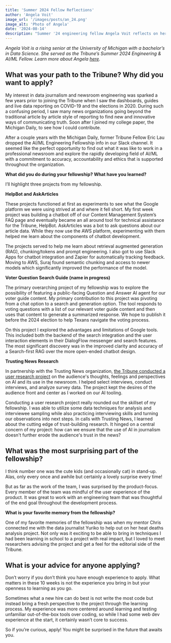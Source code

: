 ```yaml
---
title: 'Summer 2024 Fellow Reflections'
author: 'Angela Voit'
image_url: '/images/posts/an_24.png'
image_alt: 'Photo of Angela'
date: '2024-08-14'
description: "Summer '24 engineering fellow Angela Voit reflects on her fellowship"
---
```

*Angela Voit is a rising senior at the University of Michigan with a bachelor’s in Data Science. She served as the Tribune’s Summer 2024 Engineering & AI/ML Fellow. Learn more about Angela [here](https://www.linkedin.com/in/angelaevoit).*

## **What was your path to the Tribune? Why did you want to apply?**

My interest in data journalism and newsroom engineering was sparked a few years prior to joining the Tribune when I saw the dashboards, guides and live data reporting on COVID-19 and the elections in 2020\. During such a confusing period, I saw many news organizations going beyond the traditional article by article style of reporting to find new and innovative ways of communicating truth. Soon after I joined my college paper, the Michigan Daily, to see how I could contribute.

After a couple years with the Michigan Daily, former Tribune Fellow Eric Lau dropped the AI/ML Engineering Fellowship info in our Slack channel. It seemed like the perfect opportunity to find out what it was like to work in a professional newsroom and explore the rapidly developing field of AI/ML with a commitment to accuracy, accountability and ethics that is supported throughout the organization.

**What did you do during your fellowship? What have you learned?**

I’ll highlight three projects from my fellowship.

**HelpBot and AskArticles**

These projects functioned at first as experiments to see what the Google platform we were using strived at and where it fell short. My first week project was building a chatbot off of our Content Management System’s FAQ page and eventually became an all around tool for technical assistance for the Tribune, HelpBot. AskArticles was a bot to ask questions about our article data. While they now use the AWS platform, experimenting with them helped me learn about the components of chatbot development.

The projects served to help me learn about retrieval augmented generation (RAG), chunking/tokens and prompt engineering. I also got to use Slack Apps for chatbot integration and Zapier for automatically tracking feedback. Moving to AWS, Suraj found semantic chunking and access to newer models which significantly improved the performance of the model.

**Voter Question Search Guide (name in progress)**

The primary overarching project of my fellowship was to explore the possibility of featuring a public-facing Question and Answer AI agent for our voter guide content. My primary contribution to this project was pivoting from a chat option to a search and generation option. The tool responds to voting questions with a list of our relevant voter guide content and then uses that content to generate a summarized response. We hope to publish it before the 2024 election to help Texans navigate the voting process.

On this project I explored the advantages and limitations of Google tools. This included both the backend of the search integration and the user interaction elements in their DialogFlow messenger and search features. The most significant discovery was in the improved clarity and accuracy of a Search-first RAG over the more open-ended chatbot design.

**Trusting News Research**

In partnership with the Trusting News organization, [the Tribune conducted a user research project](https://www.texastribune.org/2024/07/16/AI-texas-tribune-survey/) on the audience's thoughts, feelings and perspectives on AI and its use in the newsroom. I helped select interviews, conduct interviews, and analyze survey data. The project kept the desires of the audience front and center as I worked on our AI tooling.

Conducting a user research project really rounded out the skillset of my fellowship. I was able to utilize some data techniques for analysis and interviewee sampling while also practicing interviewing skills and turning our observations into next steps. In calls with Trusting News, I learned about the cutting edge of trust-building research. It hinged on a central concern of my project: how can we ensure that the use of AI in journalism doesn't further erode the audience's trust in the news?

## **What was the most surprising part of the fellowship?**

I think number one was the cute kids (and occasionally cat) in stand-up. Alas, only every once and awhile but certainly a lovely surprise every time\!

But as far as the work of the team, I was surprised by the product-focus. Every member of the team was mindful of the user experience of the product. It was great to work with an engineering team that was thoughtful of the end goal throughout the development process.

**What is your favorite memory from the fellowship?**  
	  
One of my favorite memories of the fellowship was when my mentor Chris connected me with the data journalist Yuriko to help out on her heat deaths analysis project. Not only was it exciting to be able to bring in techniques I had been learning in school to a project with real impact, but I loved to meet researchers advising the project and get a feel for the editorial side of the Tribune.

## **What is your advice for anyone applying?**

Don’t worry if you don’t think you have enough experience to apply. What matters in these 10 weeks is not the experience you bring in but your openness to learning as you go. 

Sometimes what a new hire can do best is not write the most code but instead bring a fresh perspective to the project through the learning process. My experience was more centered around learning and testing unfamiliar out-of-the-box tools over coding, so while I had some web dev experience at the start, it certainly wasn’t core to success.

 So if you’re curious, apply\! You might be surprised in the future that awaits you.